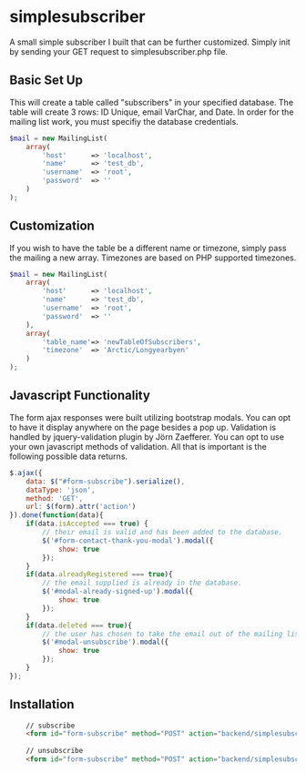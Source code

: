 # simplesubscriber
A small simple subscriber I built that can be further customized. Simply init by sending your GET request to simplesubscriber.php file.

## Basic Set Up
This will create a table called "subscribers" in your specified database. The table will create 3 rows: ID Unique, email VarChar, and Date. 
In order for the mailing list work, you must specifiy the database credentials.
```php
$mail = new MailingList(
	array(
		'host'		=> 'localhost',
		'name'		=> 'test_db',
		'username'	=> 'root',
		'password'	=> ''
	)
);
```

## Customization
If you wish to have the table be a different name or timezone, simply pass the mailing a new array. Timezones are based on PHP supported timezones.
```php
$mail = new MailingList(
	array(
		'host'		=> 'localhost',
		'name'		=> 'test_db',
		'username'	=> 'root',
		'password'	=> ''
	),
	array(
		'table_name'=> 'newTableOfSubscribers',
		'timezone'	=> 'Arctic/Longyearbyen'
	)
);
```

## Javascript Functionality 
The form ajax responses were built utilizing bootstrap modals. You can opt to have it display anywhere on the page besides a pop up. 
Validation is handled by jquery-validation plugin by Jörn Zaefferer. You can opt to use your own javascript methods of validation.
All that is important is the following possible data returns.
```js
$.ajax({
	data: $("#form-subscribe").serialize(),
	dataType: 'json',
	method: 'GET',
	url: $(form).attr('action')
}).done(function(data){
	if(data.isAccepted === true) {
		// their email is valid and has been added to the database.
		$('#form-contact-thank-you-modal').modal({
			show: true
		});
	} 
	if(data.alreadyRegistered === true){
		// the email supplied is already in the database.
		$('#modal-already-signed-up').modal({
			show: true
		});	
	} 
	if(data.deleted === true){
		// the user has chosen to take the email out of the mailing list.
		$('#modal-unsubscribe').modal({
			show: true
		});							
	}
});
```

## Installation
```html
	// subscribe
	<form id="form-subscribe" method="POST" action="backend/simplesubscriber.php?action=subscribe">
	
	// unsubscribe
	<form id="form-subscribe" method="POST" action="backend/simplesubscriber.php?action=unsubscribe">	
```